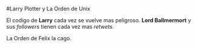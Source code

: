 
#Larry Plotter y La Orden de Unix

El codigo de **Larry** cada vez se vuelve mas peligroso.
**Lord Ballmermort** y sus *followers* tienen cada vez mas *retwets*.

La Orden de Felix la cago.
